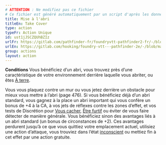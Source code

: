 ```yaml
---
# ATTENTION : Ne modifiez pas ce fichier
# Ce fichier est généré automatiquement par un script d'après les données du module Foundry VTT officiel et de sa traduction
title: Mise à l'abri
titleEn: Take Cover
type: action
typeFr: Action Unique
id: ust1jJSCZQUhBZIz
urlFr: https://gitlab.com/pathfinder-fr/foundryvtt-pathfinder2-fr/-/blob/master/data/actions/ust1jJSCZQUhBZIz.htm
urlEn: https://gitlab.com/hooking/foundry-vtt---pathfinder-2e/-/blob/master/packs/data/actions.db/take-cover.json
group: actions
layout: action
---
```

**Conditions** Vous bénéficiez d’un abri, vous trouvez près d’une caractéristique de votre environnement derrière laquelle vous abriter, ou êtes [À terre](/_condition-items/à-terre.md).

Vous vous plaquez contre un mur ou vous jetez derrière un obstacle pour mieux vous mettre à l’abri (page 476). Si vous bénéficiez déjà d’un abri standard, vous gagnez à la place un abri important qui vous confère un bonus de +4 à la CA, à vos jets de réflexes contre les zones d’effet, et vos tests de Discrétion pour [Vous cacher](/_actions/se-cacher.md), [Être furtif](/_actions/être-furtif.md) ou éviter de vous faire détecter de manière générale. Vous bénéficiez sinon des avantages liés à un abri standard (un bonus de circonstances de +2). Ces avantages perdurent jusqu’à ce que vous quittiez votre emplacement actuel, utilisiez une action d’attaque, vous trouviez dans l’état [inconscient](/_condition-items/inconscient.md) ou mettiez fin à cet effet par une action gratuite.


